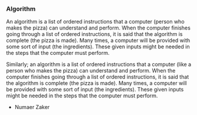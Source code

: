 ### Algorithm

An algorithm is a list of ordered instructions that a computer (person who makes the pizza) can understand and perform. When the computer finishes going through a list of ordered instructions, it is said that the algorithm is complete (the pizza is made). Many times, a computer will be provided with some sort of input (the ingredients). These given inputs might be needed in the steps that the computer must perform.

Similarly; an algorithm is a list of ordered instructions that a computer (like a person who makes the pizza) can understand and perform. When the computer finishes going through a list of ordered instructions, it is said that the algorithm is complete (the pizza is made). Many times, a computer will be provided with some sort of input (the ingredients). These given inputs might be needed in the steps that the computer must perform.

* Numaer Zaker
